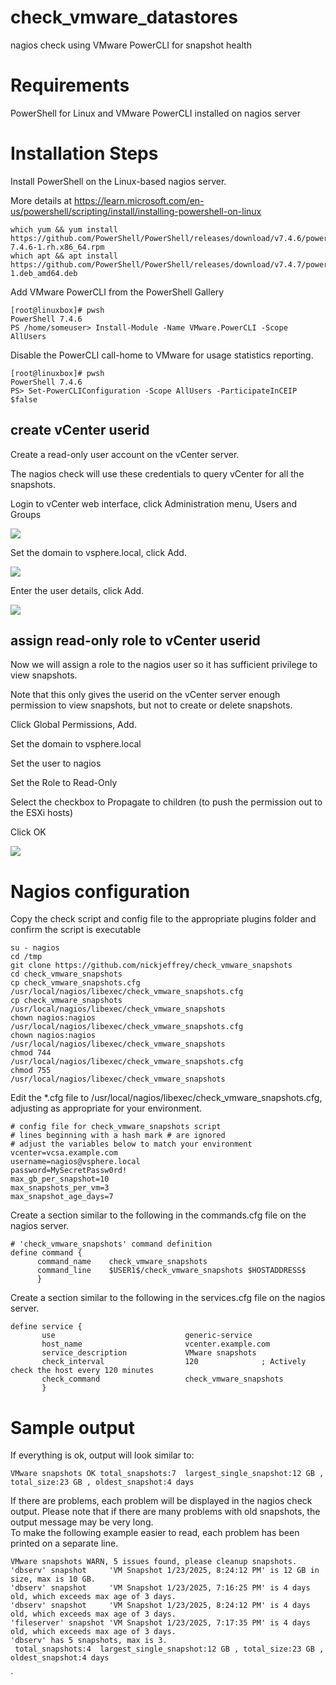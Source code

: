 # check_vmware_datastores
nagios check using VMware PowerCLI for snapshot health

# Requirements
PowerShell for Linux and VMware PowerCLI installed on nagios server

# Installation Steps

Install PowerShell on the Linux-based nagios server.

More details at https://learn.microsoft.com/en-us/powershell/scripting/install/installing-powershell-on-linux
```
which yum && yum install https://github.com/PowerShell/PowerShell/releases/download/v7.4.6/powershell-7.4.6-1.rh.x86_64.rpm
which apt && apt install https://github.com/PowerShell/PowerShell/releases/download/v7.4.7/powershell_7.4.7-1.deb_amd64.deb
```

Add VMware PowerCLI from the PowerShell Gallery
```
[root@linuxbox]# pwsh
PowerShell 7.4.6
PS /home/someuser> Install-Module -Name VMware.PowerCLI -Scope AllUsers
```

Disable the PowerCLI call-home to VMware for usage statistics reporting.
```
[root@linuxbox]# pwsh
PowerShell 7.4.6
PS> Set-PowerCLIConfiguration -Scope AllUsers -ParticipateInCEIP $false
```

## create vCenter userid

Create a read-only user account on the vCenter server.  

The nagios check will use these credentials to query vCenter for all the snapshots.

Login to vCenter web interface, click Administration menu, Users and Groups

<img src=images/adminmenu.png>


Set the domain to vsphere.local, click Add.

<img src=images/usersandgroups.png>


Enter the user details, click Add.

<img src=images/userdetails.png>

## assign read-only role to vCenter userid
Now we will assign a role to the nagios user so it has sufficient privilege to view snapshots.

Note that this only gives the userid on the vCenter server enough permission to view snapshots, but not to create or delete snapshots.

Click Global Permissions, Add.

Set the domain to vsphere.local

Set the user to nagios

Set the Role to Read-Only

Select the checkbox to Propagate to children  (to push the permission out to the ESXi hosts)

Click OK

<img src=images/changerole.png>


# Nagios configuration

Copy the check script and config file to the appropriate plugins folder and confirm the script is executable
```
su - nagios
cd /tmp
git clone https://github.com/nickjeffrey/check_vmware_snapshots
cd check_vmware_snapshots
cp check_vmware_snapshots.cfg /usr/local/nagios/libexec/check_vmware_snapshots.cfg
cp check_vmware_snapshots     /usr/local/nagios/libexec/check_vmware_snapshots
chown nagios:nagios           /usr/local/nagios/libexec/check_vmware_snapshots.cfg
chown nagios:nagios           /usr/local/nagios/libexec/check_vmware_snapshots
chmod 744                     /usr/local/nagios/libexec/check_vmware_snapshots.cfg
chmod 755                     /usr/local/nagios/libexec/check_vmware_snapshots
```


Edit the *.cfg file to /usr/local/nagios/libexec/check_vmware_snapshots.cfg, adjusting as appropriate for your environment.
```
# config file for check_vmware_snapshots script
# lines beginning with a hash mark # are ignored
# adjust the variables below to match your environment
vcenter=vcsa.example.com
username=nagios@vsphere.local
password=MySecretPassw0rd!
max_gb_per_snapshot=10
max_snapshots_per_vm=3
max_snapshot_age_days=7
```

Create a section similar to the following in the commands.cfg file on the nagios server.
```
# 'check_vmware_snapshots' command definition
define command {
      command_name    check_vmware_snapshots
      command_line    $USER1$/check_vmware_snapshots $HOSTADDRESS$
      }

```

Create a section similar to the following in the services.cfg file on the nagios server.
```
define service {
       use                             generic-service
       host_name                       vcenter.example.com
       service_description             VMware snapshots
       check_interval                  120              ; Actively check the host every 120 minutes
       check_command                   check_vmware_snapshots
       }
```



# Sample output

If everything is ok, output will look similar to:
```
VMware snapshots OK total_snapshots:7  largest_single_snapshot:12 GB , total_size:23 GB , oldest_snapshot:4 days
```

If there are problems, each problem will be displayed in the nagios check output.
Please note that if there are many problems with old snapshots, the output message may be very long.  
To make the following example easier to read, each problem has been printed on a separate line.
```
VMware snapshots WARN, 5 issues found, please cleanup snapshots.   
'dbserv' snapshot     'VM Snapshot 1/23/2025, 8:24:12 PM' is 12 GB in size, max is 10 GB. 
'dbserv' snapshot     'VM Snapshot 1/23/2025, 7:16:25 PM' is 4 days old, which exceeds max age of 3 days. 
'dbserv' snapshot     'VM Snapshot 1/23/2025, 8:24:12 PM' is 4 days old, which exceeds max age of 3 days. 
'fileserver' snapshot 'VM Snapshot 1/23/2025, 7:17:35 PM' is 4 days old, which exceeds max age of 3 days. 
'dbserv' has 5 snapshots, max is 3.
 total_snapshots:4  largest_single_snapshot:12 GB , total_size:23 GB , oldest_snapshot:4 days
```

`
